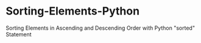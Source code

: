 # Sorting-Elements-Python
Sorting Elements in Ascending and Descending Order with Python "sorted" Statement
